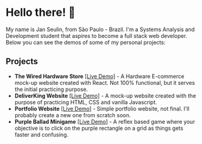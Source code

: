 # Hello there! 👋

My name is Jan Seulin, from São Paulo - Brazil. I'm a Systems Analysis and Development student that aspires to become a full stack web developer. Below you can see the demos of some of my personal projects:

## Projects
- **The Wired Hardware Store** [[Live Demo]](https://janseulin.github.io/TheWired/#/) - A Hardware E-commerce mock-up website created with React. Not 100% functional, but it serves the initial practicing purpose. 
- **DeliverKing Website** [[Live Demo]](https://janseulin.github.io/delivery-website--mock-up/) - A mock-up website created with the purpose of practicing HTML, CSS and vanilla Javascript.
-  **Portfolio Website** [[Live Demo]](https://janseulin.github.io/portfolio-website/) - Simple portfolio website, not final. I'll probably create a new one from scratch soon.
-  **Purple Ballad Minigame** [[Live Demo]](https://janseulin.github.io/purple-ballad--minigame/) - A reflex based game where your objective is to click on the purple rectangle on a grid as things gets faster and confusing.



<!---
JanSeulin/JanSeulin is a ✨ special ✨ repository because its `README.md` (this file) appears on your GitHub profile.
You can click the Preview link to take a look at your changes.
--->
